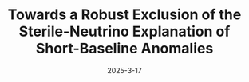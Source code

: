 ---
title: 'Towards a Robust Exclusion of the Sterile-Neutrino Explanation of Short-Baseline Anomalies'
pub_number: 3
authors: Ohana Benevides Rodrigues, Matheus Hostert, Kevin J. Kelly, Bryce Littlejohn, Pedro A.N. Machado, Ibrahim Safa, Tao Zhou
collection: publication
permalink: /publication/2025-3-17-TowardsaRobustExclusionoftheSterile-NeutrinoExplanationofShort-BaselineAnomalies
date: 2025-3-17
venue:  
paperurl: 'https://arxiv.org/abs/2503.13594'
citation_notitle: 'Ohana Benevides Rodrigues, Matheus Hostert, Kevin J. Kelly, Bryce Littlejohn, Pedro A. N. Machado, Ibrahim Safa, Tao Zhou, preprint, 2025'
citation: 'Towards a Robust Exclusion of the Sterile-Neutrino Explanation of Short-Baseline Anomalies, Ohana Benevides Rodrigues, Matheus Hostert, Kevin J. Kelly, Bryce Littlejohn, Pedro A. N. Machado, Ibrahim Safa, Tao Zhou, preprint, 2025'
eprint: '2503.13594'

---
